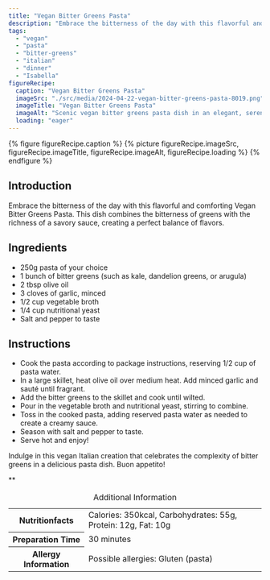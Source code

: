 ```yaml
---
title: "Vegan Bitter Greens Pasta"
description: "Embrace the bitterness of the day with this flavorful and comforting Vegan Bitter Greens Pasta. A perfect balance of greens and savory sauce in a delicious Italian dish."
tags:
  - "vegan"
  - "pasta"
  - "bitter-greens"
  - "italian"
  - "dinner"
  - "Isabella"
figureRecipe: 
  caption: "Vegan Bitter Greens Pasta"
  imageSrc: "./src/media/2024-04-22-vegan-bitter-greens-pasta-8019.png"
  imageTitle: "Vegan Bitter Greens Pasta"
  imageAlt: "Scenic vegan bitter greens pasta dish in an elegant, serene Italian dinner setting"
  loading: "eager"
---
```


{% figure figureRecipe.caption %}
{% picture figureRecipe.imageSrc, figureRecipe.imageTitle, figureRecipe.imageAlt, figureRecipe.loading %}
{% endfigure %}

## Introduction

Embrace the bitterness of the day with this flavorful and comforting Vegan Bitter Greens Pasta. This dish combines the bitterness of greens with the richness of a savory sauce, creating a perfect balance of flavors.

## Ingredients

* 250g pasta of your choice
* 1 bunch of bitter greens (such as kale, dandelion greens, or arugula)
* 2 tbsp olive oil
* 3 cloves of garlic, minced
* 1/2 cup vegetable broth
* 1/4 cup nutritional yeast
* Salt and pepper to taste

## Instructions

* Cook the pasta according to package instructions, reserving 1/2 cup of pasta water.
* In a large skillet, heat olive oil over medium heat. Add minced garlic and sauté until fragrant.
* Add the bitter greens to the skillet and cook until wilted.
* Pour in the vegetable broth and nutritional yeast, stirring to combine.
* Toss in the cooked pasta, adding reserved pasta water as needed to create a creamy sauce.
* Season with salt and pepper to taste.
* Serve hot and enjoy!

Indulge in this vegan Italian creation that celebrates the complexity of bitter greens in a delicious pasta dish. Buon appetito!

**

<table><caption class='sr-only'>Additional Information</caption><tr><th>Nutritionfacts</th><td>Calories: 350kcal, Carbohydrates: 55g, Protein: 12g, Fat: 10g&nbsp;</td></tr><tr><th>Preparation Time</th><td>30 minutes&nbsp;</td></tr><tr><th>Allergy Information</th><td>Possible allergies: Gluten (pasta)&nbsp;</td></tr></table>

